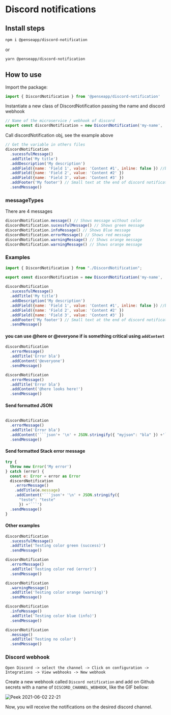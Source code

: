 # Discord notifications

## Install steps

```sh
npm i @penseapp/discord-notification
```
or
```sh
yarn @penseapp/discord-notification
```
## How to use

Import the package:
```js
import { DiscordNotification } from '@penseapp/discord-notification'
```

Instantiate a new class of DiscordNotification passing the name and discord webhook 
```js
// Name of the microservice / webhook of discord
export const discordNotification = new DiscordNotification('my-name', 'https://discordapp.com/api/webhooks/qNbqLQDB5mD7Rxr6')
```

Call discordNotification obj, see the example above
```js
// Get the variable in others files
discordNotification
  .sucessfulMessage()
  .addTitle('My title')
  .addDescription('My description')
  .addField({name: 'Field 1', value: 'Content #1', inline: false }) //breakline
  .addField({name: 'Field 2', value: 'Content #2' }) 
  .addField({name: 'Field 3', value: 'Content #3' }) 
  .addFooter('My footer') // Small text at the end of discord notification
  .sendMessage()
```

### messageTypes
There are 4 messages

```js
discordNotification.message() // Shows message without color
discordNotification.sucessfulMessage() // Shows green message
discordNotification.infoMessage() // Shows Blue message
discordNotification.errorMessage() // Shows red message
discordNotification.warningMessage() // Shows orange message
discordNotification.warningMessage() // Shows orange message
```

### Examples

```js
import { DiscordNotification } from "./DiscordNotification";

export const discordNotification = new DiscordNotification('my-name', 'https://discordapp.com/api/webhooks/qNbqLQDB5mD7Rxr6')
  
discordNotification
  .sucessfulMessage()
  .addTitle('My title')
  .addDescription('My description')
  .addField({name: 'Field 1', value: 'Content #1', inline: false }) //breakline
  .addField({name: 'Field 2', value: 'Content #2' }) 
  .addField({name: 'Field 3', value: 'Content #3' }) 
  .addFooter('My footer') // Small text at the end of discord notification
  .sendMessage()
```

#### you can use @here or @everyone if is something critical using `addContent`

```js
discordNotification
  .errorMessage()
  .addTitle('Error bla')
  .addContent('@everyone')
  .sendMessage()

discordNotification
  .errorMessage()
  .addTitle('Error bla')
  .addContent('@here looks here!')
  .sendMessage()
```

#### Send formatted JSON

```js

discordNotification
  .errorMessage()
  .addTitle('Error bla')
  .addContent('```json'+ '\n' + JSON.stringify({ "myjson": "bla" }) +'```')
  .sendMessage()
``` 

#### Send formatted Stack error message

```js
try {
  throw new Error('My error')
} catch (error) {
  const e: Error = error as Error
  discordNotification
    .errorMessage()
    .addTitle(e.message)
    .addContent('```json'+ '\n' + JSON.stringify({
      "teste": "teste"
      }) +'```')
  .sendMessage()
}
```

#### Other examples

```js
discordNotification
  .sucessfulMessage()
  .addTitle('Testing color green (success)')
  .sendMessage()

discordNotification
  .errorMessage()
  .addTitle('Testing color red (error)')
  .sendMessage()

discordNotification
  .warningMessage()
  .addTitle('Testing color orange (warning)')
  .sendMessage()

discordNotification
  .infoMessage()
  .addTitle('Testing color blue (info)')
  .sendMessage()

discordNotification
  .message()
  .addTitle('Testing no color')
  .sendMessage()
```

### Discord webhook

```
Open Discord -> select the channel -> Click on configuration -> Integrations -> View webhooks -> New webhook
```

Create a new webhook called `Discord notification` and add on Github secrets with a name of `DISCORD_CHANNEL_WEBHOOK`, like the GIF bellow:

![Peek 2021-06-02 22-21](https://user-images.githubusercontent.com/5152197/121472497-aa56ec00-c997-11eb-83cb-b9f03094e5dd.gif)

Now, you will receive the notifications on the desired discord channel.
